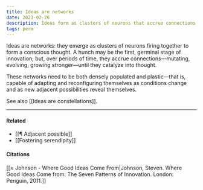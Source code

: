 ```yaml
---
title: Ideas are networks
date: 2021-02-26
description: Ideas form as clusters of neurons that accrue connections until catalyzing into thought.
tags: perm
---
```

Ideas are networks: they emerge as clusters of neurons firing together to form a conscious thought. A hunch may be the first, germinal stage of innovation; but, over periods of time, they accrue connections—mutating, evolving, growing stronger—until they catalyze into thought.

These networks need to be both densely populated and plastic—that is, capable of adapting and reconfiguring themselves as conditions change and as new adjacent possibilities reveal themselves.

See also [[Ideas are constellations]].

---
#### Related
- [[¶ Adjacent possible]]
- [[Fostering serendipity]]

#### Citations
[[≈ Johnson - Where Good Ideas Come From|Johnson, Steven. Where Good Ideas Come from: The Seven Patterns of Innovation. London: Penguin, 2011.]]

